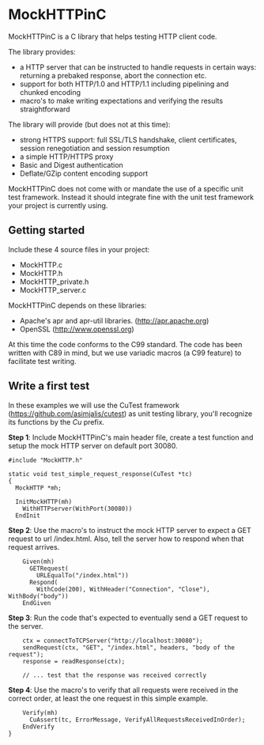 MockHTTPinC
===========

MockHTTPinC is a C library that helps testing HTTP client code.

The library provides:
- a HTTP server that can be instructed to handle requests in certain ways: returning a prebaked response, abort the connection etc.
- support for both HTTP/1.0 and HTTP/1.1 including pipelining and chunked encoding
- macro's to make writing expectations and verifying the results straightforward

The library will provide (but does not at this time):
- strong HTTPS support: full SSL/TLS handshake, client certificates, session renegotiation and session resumption
- a simple HTTP/HTTPS proxy
- Basic and Digest authentication
- Deflate/GZip content encoding support

MockHTTPinC does not come with or mandate the use of a specific unit test framework. Instead it should integrate fine with the unit test framework your project is currently using.

Getting started
---------------

Include these 4 source files in your project:
- MockHTTP.c
- MockHTTP.h
- MockHTTP_private.h
- MockHTTP_server.c

MockHTTPinC depends on these libraries:
- Apache's apr and apr-util libraries. (http://apr.apache.org)
- OpenSSL (http://www.openssl.org)

At this time the code conforms to the C99 standard. The code has been written with C89 in mind, but we use variadic macros (a C99 feature) to facilitate test writing.

Write a first test
------------------

In these examples we will use the CuTest framework (https://github.com/asimjalis/cutest) as unit testing library, you'll recognize its functions by the *Cu* prefix.


**Step 1**: Include MockHTTPinC's main header file, create a test function and setup the mock HTTP server on default port 30080.

    #include "MockHTTP.h"

    static void test_simple_request_response(CuTest *tc)
    {
      MockHTTP *mh;

      InitMockHTTP(mh)
        WithHTTPserver(WithPort(30080))
      EndInit

**Step 2**: Use the macro's to instruct the mock HTTP server to expect a GET request to url /index.html. Also, tell the server how to respond when that request arrives.

        Given(mh)
          GETRequest(
            URLEqualTo("/index.html"))
          Respond(
            WithCode(200), WithHeader("Connection", "Close"), WithBody("body"))
        EndGiven

**Step 3**: Run the code that's expected to eventually send a GET request to the server.

        ctx = connectToTCPServer("http://localhost:30080");
        sendRequest(ctx, "GET", "/index.html", headers, "body of the request");
        response = readResponse(ctx);

        // ... test that the response was received correctly

**Step 4**: Use the macro's to verify that all requests were received in the correct order, at least the one request in this simple example.

        Verify(mh)
          CuAssert(tc, ErrorMessage, VerifyAllRequestsReceivedInOrder);
        EndVerify
    }
